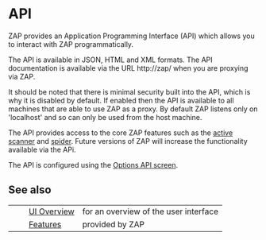 # API #

ZAP provides an Application Programming Interface (API) which allows you to interact with ZAP programmatically.

The API is available in JSON, HTML and XML formats.
The API documentation is available via the URL http://zap/ when you are proxying via ZAP.


It should be noted that there is minimal security built into the API, which is why it is disabled by default.
If enabled then the API is available to all machines that are able to use ZAP as a proxy.
By default ZAP listens only on 'localhost' and so can only be used from the host machine.

The API provides access to the core ZAP features such as the [active scanner][] and [spider][].
Future versions of ZAP will increase the functionality available via the APi.

The API is configured using the [Options API screen][].

## See also ##

<table> 
 <tbody>
  <tr>
   <td>&nbsp;&nbsp;&nbsp;&nbsp;</td>
   <td> <a href="HelpUiOverview" rel="nofollow">UI Overview</a></td>
   <td>for an overview of the user interface</td>
  </tr> 
  <tr>
   <td>&nbsp;&nbsp;&nbsp;&nbsp;</td>
   <td> <a href="HelpStartConceptsConcepts" rel="nofollow">Features</a></td>
   <td>provided by ZAP</td>
  </tr> 
 </tbody>
</table>


[active scanner]: HelpStartConceptsAscan
[spider]: HelpStartConceptsSpider
[Options API screen]: HelpUiDialogsOptionsApi